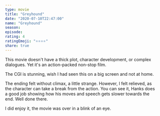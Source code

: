 ```yaml
---
type: movie
title: "Greyhound"
date: "2020-07-10T22:47:00"
name: "Greyhound"
season:
episode:
rating: 4
ratingEmoji: "⭐️⭐️⭐️⭐️"
share: true
---
```


This movie doesn't have a thick plot, character development, or complex dialogues. Yet it's an action-packed non-stop film.

The CGI is stunning, wish I had seen this on a big screen and not at home.

The ending felt without climax, a little strange. However, I felt relieved, as the character can take a break from the action. You can see it, Hanks does a good job showing how his moves and speech gets slower towards the end. Well done there.

I did enjoy it, the movie was over in a blink of an eye.
